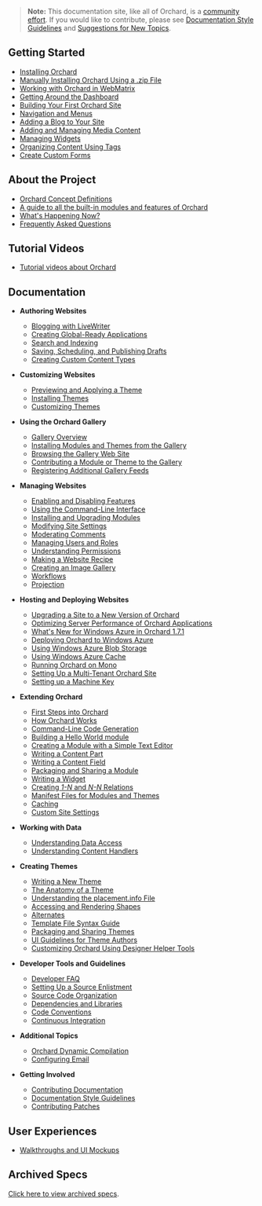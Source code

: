 > **Note:** This documentation site, like all of Orchard, is a [community effort](/Contributors).
If you would like to contribute, please see
[Documentation Style Guidelines](Documentation/Documentation-style-guidelines)
and [Suggestions for New Topics](Documentation/Suggestions-for-New-Topics).

## Getting Started ##
* [Installing Orchard](Documentation/Installing-Orchard)
* [Manually Installing Orchard Using a .zip File](Documentation/Manually-installing-Orchard-zip-file)
* [Working with Orchard in WebMatrix](Documentation/Working-with-Orchard-in-WebMatrix)
* [Getting Around the Dashboard](Documentation/Getting-around-the-dashboard)
* [Building Your First Orchard Site](Documentation/Getting-Started)
* [Navigation and Menus](Documentation/Navigation-and-menus)
* [Adding a Blog to Your Site](Documentation/Adding-a-blog-to-your-site)
* [Adding and Managing Media Content](Documentation/Adding-and-managing-media-content)
* [Managing Widgets](Documentation/Managing-widgets)
* [Organizing Content Using Tags](Documentation/Organizing-content-with-tags)
* [Create Custom Forms](Documentation/Creating-Custom-Forms "Use Custom Form to create subscribe and contact us pages in Orchard")

## About the Project ##
* [Orchard Concept Definitions](Documentation/Basic-Orchard-Concepts)
* [A guide to all the built-in modules and features of Orchard](Documentation/Builtin-features)
* [What's Happening Now?](Documentation/feature-roadmap)
* [Frequently Asked Questions](Documentation/frequently-asked-questions)

## Tutorial Videos ##

* [Tutorial videos about Orchard](Documentation/Orchard-TV)

## Documentation ##

* **Authoring Websites**
    * [Blogging with LiveWriter](Documentation/Blogging-with-LiveWriter)
    * [Creating Global-Ready Applications](Documentation/Creating-global-ready-applications)
    * [Search and Indexing](Documentation/Search-and-indexing)
    * [Saving, Scheduling, and Publishing Drafts](Documentation/Saving-scheduling-and-publishing-drafts)
    * [Creating Custom Content Types](Documentation/Creating-custom-content-types)


* **Customizing Websites**
    * [Previewing and Applying a Theme](Documentation/Previewing-and-applying-a-theme)
    * [Installing Themes](Documentation/Installing-themes)
    * [Customizing Themes](Documentation/Customizing-the-default-theme)


* **Using the Orchard Gallery**
    * [Gallery Overview](Documentation/Gallery-overview)
    * [Installing Modules and Themes from the Gallery](Documentation/Installing-modules-and-themes-from-the-gallery)
    * [Browsing the Gallery Web Site](Documentation/Browsing-the-gallery-web-site)
    * [Contributing a Module or Theme to the Gallery](Documentation/Contributing-a-module-or-theme-to-the-gallery)
    * [Registering Additional Gallery Feeds](Documentation/Module-gallery-feeds)


* **Managing Websites**
    * [Enabling and Disabling Features](Documentation/Enabling-and-disabling-features)
    * [Using the Command-Line Interface](Documentation/Using-the-command-line-interface)
    * [Installing and Upgrading Modules](Documentation/Installing-and-upgrading-modules)
    * [Modifying Site Settings](Documentation/Modifying-site-settings)
    * [Moderating Comments](Documentation/Moderating-comments)
    * [Managing Users and Roles](Documentation/Managing-users-and-roles)
    * [Understanding Permissions](Documentation/Understanding-permissions)
    * [Making a Website Recipe](Documentation/Making-a-Web-Site-Recipe)
    * [Creating an Image Gallery](Documentation/Creating-an-image-gallery)
    * [Workflows](Documentation/Workflows)
    * [Projection](Documentation/Projection)


* **Hosting and Deploying Websites**
    * [Upgrading a Site to a New Version of Orchard](Documentation/Upgrading-a-site-to-a-new-version-of-Orchard)
    * [Optimizing Server Performance of Orchard Applications](Documentation/Optimizing-Performance-of-Orchard-with-Shared-Hosting)
    * [What's New for Windows Azure in Orchard 1.7.1](Documentation/Whats-new-for-Windows-Azure-in-Orchard-1-7-1)
    * [Deploying Orchard to Windows Azure](Documentation/Deploying-Orchard-to-Windows-Azure)
	* [Using Windows Azure Blob Storage](Documentation/Using-Windows-Azure-Blob-Storage)
	* [Using Windows Azure Cache](Documentation/Using-Windows-Azure-Cache)
    * [Running Orchard on Mono](Documentation/Running-Orchard-on-Mono)
    * [Setting Up a Multi-Tenant Orchard Site](Documentation/Setting-up-a-multi-tenant-orchard-site)
    * [Setting up a Machine Key](Documentation/Setting-up-a-machine-key)


* **Extending Orchard**
    * [First Steps into Orchard](Documentation/First-steps-into-Orchard)
    * [How Orchard Works](Documentation/How-Orchard-works)
    * [Command-Line Code Generation](Documentation/Command-line-scaffolding)
    * [Building a Hello World module](Documentation/Building-a-hello-world-module)
    * [Creating a Module with a Simple Text Editor](Documentation/Creating-a-module-with-a-simple-text-editor)
    * [Writing a Content Part](Documentation/Writing-a-content-part)
    * [Writing a Content Field](Documentation/Creating-a-custom-field-type)
    * [Packaging and Sharing a Module](Documentation/Packaging-and-sharing-a-module)
    * [Writing a Widget](Documentation/Writing-a-widget)
    * [Creating _1-N_ and _N-N_ Relations](Documentation/Creating-1-n-and-n-n-relations)
    * [Manifest Files for Modules and Themes](Documentation/manifest-files)
    * [Caching](Documentation/Caching)
    * [Custom Site Settings](Documentation/Adding-custom-settings)


* **Working with Data**
    * [Understanding Data Access](Documentation/Understanding-data-access)
    * [Understanding Content Handlers](Documentation/Understanding-content-handlers)
<!-- ** [Understanding Content Drivers](Documentation/Understanding-content-drivers) (TBD) -->

* **Creating Themes**
    * [Writing a New Theme](Documentation/Writing-a-new-theme)
    * [The Anatomy of a Theme](Documentation/Anatomy-of-a-theme)
    * [Understanding the placement.info File](Documentation/Understanding-placement-info)
    * [Accessing and Rendering Shapes](Documentation/Accessing-and-rendering-shapes)
    * [Alternates](Documentation/Alternates)
    * [Template File Syntax Guide](Documentation/Template-file-syntax-guide)
    * [Packaging and Sharing Themes](Documentation/Packaging-and-sharing-themes)
    * [UI Guidelines for Theme Authors](Documentation/UI-guidelines-for-theme-authors)
    * [Customizing Orchard Using Designer Helper Tools](Documentation/Customizing-Orchard-using-Designer-Helper-Tools)


* **Developer Tools and Guidelines**
    * [Developer FAQ](Documentation/Developer-FAQ)
    * [Setting Up a Source Enlistment](Documentation/Setting-up-a-source-enlistment)
    * [Source Code Organization](Documentation/Source-code-organization)
    * [Dependencies and Libraries](Documentation/Orchard-dependencies-and-libraries)
    * [Code Conventions](Documentation/Code-conventions)
    * [Continuous Integration](Documentation/Continuous-integration)


* **Additional Topics**
    * [Orchard Dynamic Compilation](Documentation/Orchard-module-loader-and-dynamic-compilation)
    * [Configuring Email](Documentation/Configuring-Email)


* **Getting Involved**
    * [Contributing Documentation](Documentation/Contributing-documentation)
    * [Documentation Style Guidelines](Documentation/Documentation-style-guidelines)
    * [Contributing Patches](Documentation/Contributing-patches)

## User Experiences ##
* [Walkthroughs and UI Mockups](Documentation/walkthroughs)

## Archived Specs ##

[Click here to view archived specs](Documentation/archived-specs).
